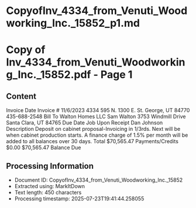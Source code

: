 # CopyofInv_4334_from_Venuti_Woodworking_Inc._15852_p1.md

<!--
chunk_id: CopyofInv_4334_from_Venuti_Woodworking_Inc._15852_p1
source: Copy of Inv_4334_from_Venuti_Woodworking_Inc._15852.pdf
page: 1
category: other
hash: 881ab89659994d260379c15c93bbe3a9eb57d9b0fc8d9462c8f2f1b2fa8fb92c
-->

# Copy of Inv_4334_from_Venuti_Woodworking_Inc._15852.pdf - Page 1

## Content
Invoice
Date Invoice #
11/6/2023 4334
595 N. 1300 E.
St. George, UT 84770
435-688-2548
Bill To
Walton Homes LLC
Sam Walton
3753 Windmill Drive
Santa Clara, UT 84765
Due Date Job
Upon Receipt Dan Johnson
Description
Deposit on cabinet proposal-Invoicing in 1/3rds. Next will be when cabinet production starts.
A finance charge of 1.5% per month will be added to all
balances over 30 days. Total $70,565.47
Payments/Credits $0.00
$70,565.47
Balance Due

## Processing Information
- Document ID: CopyofInv_4334_from_Venuti_Woodworking_Inc._15852
- Extracted using: MarkItDown
- Text length: 450 characters
- Processing timestamp: 2025-07-23T19:41:44.258055